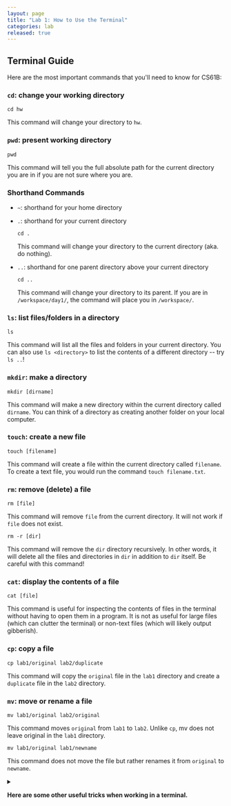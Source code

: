 ```yaml
---
layout: page
title: "Lab 1: How to Use the Terminal"
categories: lab
released: true
---
```


## Terminal Guide

Here are the most important commands that you'll need to know for CS61B:

### `cd`: change your working directory

  ```shell 
  cd hw 
  ```                                                                                                       

This command will change your directory to `hw`.

### `pwd`: present working directory

  ```shell                                                                                                  
  pwd 
  ```                                                                                                       

  This command will tell you the full absolute path for the current 
  directory you are in if you are not sure where you are.

### Shorthand Commands

- `~`: shorthand for your home directory

- `.`: shorthand for your current directory

  ```shell                                                                                                  
  cd .       
  ```                                                                                                       

  This command will change your directory to the current directory (aka. do nothing).

- `..`: shorthand for one parent directory above your current directory

  ```shell                                                                                                  
  cd ..
  ```                                                                                                       

  This command will change your directory to its parent. If you are in `/workspace/day1/`, the 
  command will place you in `/workspace/`.

### `ls`: list files/folders in a directory

  ```shell                                                                                                  
  ls
  ```                                                                                                       

  This command will list all the files and folders in your current directory. 
  You can also use `ls <directory>` to list the contents of a different 
  directory -- try `ls ..`!

### `mkdir`: make a directory

  ```shell                                                                                                  
  mkdir [dirname]
  ```                                                                                                       

  This command will make a new directory within the current directory called `dirname`. You can think of a directory
  as creating another folder on your local computer. 

### `touch`: create a new file

  ```shell                                                                                                  
  touch [filename]
  ```                                                                                                       

  This command will create a file within the current directory called `filename`. To create a text file, you would 
  run the command `touch filename.txt`. 

### `rm`: remove (delete) a file

  ```shell                                                                                                  
  rm [file]
  ```                                                                                                       

  This command will remove `file` from the current directory. It will not work 
  if `file` does not exist.

  ```shell                                                                                                  
  rm -r [dir]
  ```                                                                                                       

  This command will remove the `dir` directory recursively. In other words, it will 
  delete all the files and directories in `dir` in addition to `dir` itself. Be 
  careful with this command!

### `cat`: display the contents of a file

  ```shell                                                                                                  
  cat [file]
  ```                                                                                                       

  This command is useful for inspecting the contents of files in the terminal without 
  having to open them in a program. It is not as useful for large files 
  (which can clutter the terminal) or non-text files (which will likely 
  output gibberish).

### `cp`: copy a file

  ```shell                                                                                                  
  cp lab1/original lab2/duplicate
  ```                                                                                                       

  This command will copy the `original` file in the `lab1` directory and 
  create a `duplicate` file in the `lab2` directory.

### `mv`: move or rename a file

  ```shell                                                                                                  
  mv lab1/original lab2/original
  ```                                                                                                       

  This command moves `original` from `lab1` to `lab2`. Unlike `cp`, mv does not 
  leave original in the `lab1` directory.

  ```shell                                                                                                  
  mv lab1/original lab1/newname
  ```                                                                                                       

  This command does not move the file but rather renames it from `original` to `newname`.

<details markdown="block">                                                                                  
<summary markdown="block">                                                                                  

**Here are some other useful tricks when working in a terminal.**

</summary>                                                                                                  

- Your shell can complete file names and directory names for you with _tab completion_. When you have 
  an incomplete name (for something that already exists), try pressing the `tab` key for autocomplete 
  or a list of possible names.
- You can copy-paste into the terminal. This is straightforward on Mac, but on Windows, right-click 
  to copy and paste highlighted text.
- If you want to run the same command used recently, press the `up` arrow key on your keyboard              
  until you see the correct instruction. If you go too far, use the `down` key to go back.                  
  This saves typing time if you are doing repetitive instructions.
- You can have multiple terminals open at a time - this might help speed up your workflow if you're 
  running separate tasks that require the terminal.

</details>                                                                                                  